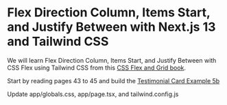 # Flex Direction Column, Items Start, and Justify Between with Next.js 13 and Tailwind CSS

We will learn Flex Direction Column, Items Start, and Justify Between with CSS Flex using Tailwind CSS from this [CSS Flex and Grid book](https://shrutibalasa.gumroad.com/l/css-flex-and-grid).

Start by reading pages 43 to 45 and build the [Testimonial Card Example 5b](https://play.tailwindcss.com/AyZfnrBTJd?size=500x600)

Update app/globals.css, app/page.tsx, and tailwind.config.js



